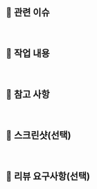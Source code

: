 ## 📌 관련 이슈
<!-- 관련된 이슈 번호를 #과 함께 작성해주세요 -->
<br/>

## 💭 작업 내용
<!-- 작업한 내용을 간단히 설명해주세요 -->
<br/>

## 🤔 참고 사항
<!-- 참고 사항을 설명해주세요 -->
<br/>

## 📸 스크린샷(선택)
<br/>

## 💬 리뷰 요구사항(선택)
<!-- 리뷰어가 특별히 봐주었으면 하는 부분이 있다면 작성해주세요 -->
<!-- ex) 메서드 XXX의 이름을 더 잘 짓고 싶은데 혹시 좋은 명칭이 있을까요? -->
